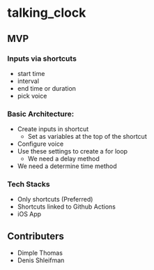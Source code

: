 # talking_clock

## MVP

### Inputs via shortcuts
 - start time
 - interval
 - end time or duration
 - pick voice

### Basic Architecture:
 - Create inputs in shortcut
    - Set as variables at the top of the shortcut
 - Configure voice
 - Use these settings to create a for loop
    - We need a delay method
 - We need a determine time method

### Tech Stacks

 - Only shortcuts (Preferred)
 - Shortcuts linked to Github Actions
 - iOS App

## Contributers

 - Dimple Thomas
 - Denis Shleifman